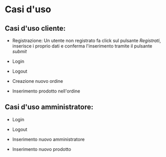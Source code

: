 Casi d'uso
==========

Casi d'uso cliente:
-------------------

* Registrazione:
    Un utente non registrato fa click sul pulsante *Registrati*, inserisce i proprio dati e conferma
    l'inserimento tramite il pulsante *submit*

* Login

* Logout

* Creazione nuovo ordine

* Inserimento prodotto nell'ordine

Casi d'uso amministratore:
--------------------------

* Login

* Logout

* Inserimento nuovo amministratore

* Inserimento nuovo prodotto
